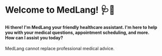# Welcome to MedLang! 🩺🤖

#### Hi there! I'm MedLang your friendly healthcare assistant.  I'm here to help you with your medical questions, appointment scheduling, and more.    How can I assist you today?

 
 MedLang cannot replace professional medical advice.
 
